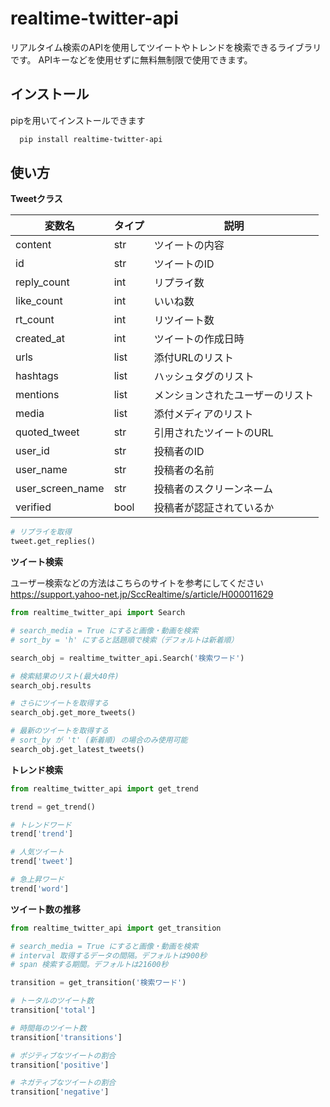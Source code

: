 # realtime-twitter-api

リアルタイム検索のAPIを使用してツイートやトレンドを検索できるライブラリです。
APIキーなどを使用せずに無料無制限で使用できます。


## インストール

pipを用いてインストールできます

```bash
  pip install realtime-twitter-api
```

## 使い方

**Tweetクラス**

| 変数名         | タイプ  | 説明         |
| ----------- | ---- | ---------- |
| content     | str  | ツイートの内容    |
| id          | str  | ツイートのID    |
| reply_count | int  | リプライ数      |
| like_count  | int  | いいね数       |
| rt_count    | int  | リツイート数     |
| created_at  | int  | ツイートの作成日時  |
| urls        | list | 添付URLのリスト  |
| hashtags    | list | ハッシュタグのリスト |
| mentions     | list | メンションされたユーザーのリスト |
| media        | list | 添付メディアのリスト       |
| quoted_tweet | str  | 引用されたツイートのURL    |
| user_id          | str  | 投稿者のID       |
| user_name        | str  | 投稿者の名前       |
| user_screen_name | str  | 投稿者のスクリーンネーム |
| verified         | bool | 投稿者が認証されているか |

```py
# リプライを取得
tweet.get_replies()
```

**ツイート検索**

ユーザー検索などの方法はこちらのサイトを参考にしてください<br>
https://support.yahoo-net.jp/SccRealtime/s/article/H000011629

```py
from realtime_twitter_api import Search

# search_media = True にすると画像・動画を検索
# sort_by = 'h' にすると話題順で検索（デフォルトは新着順）

search_obj = realtime_twitter_api.Search('検索ワード')

# 検索結果のリスト(最大40件)
search_obj.results

# さらにツイートを取得する
search_obj.get_more_tweets()

# 最新のツイートを取得する
# sort_by が 't' (新着順) の場合のみ使用可能
search_obj.get_latest_tweets()
```

**トレンド検索**

```py
from realtime_twitter_api import get_trend

trend = get_trend()

# トレンドワード
trend['trend']

# 人気ツイート
trend['tweet']

# 急上昇ワード
trend['word']
```

**ツイート数の推移**

```py
from realtime_twitter_api import get_transition

# search_media = True にすると画像・動画を検索
# interval 取得するデータの間隔。デフォルトは900秒
# span 検索する期間。デフォルトは21600秒

transition = get_transition('検索ワード')

# トータルのツイート数
transition['total']

# 時間毎のツイート数
transition['transitions']

# ポジティブなツイートの割合
transition['positive']

# ネガティブなツイートの割合
transition['negative']
```
